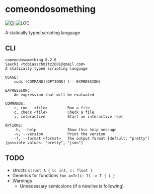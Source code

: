 # comeondosomething
[![CI](https://github.com/Saecki/comeondosomething/actions/workflows/main.yml/badge.svg)](https://github.com/Saecki/comeondosomething/actions/workflows/main.yml)
![LOC](https://tokei.rs/b1/github/saecki/comeondosomething?category=code)

A statically typed scripting language

## CLI
```
comeondosomething 0.2.0
Saecki <tobiasschmitz2001@gmail.com>
A statically typed scripting language

USAGE:
    cods [COMMAND][OPTIONS] [-- EXPRESSION]

EXPRESSION:
    An expression that will be evaluated

COMMANDS:
    r, run   <file>         Run a file
    c, check <file>         Check a file
    i, interactive          Start an interactive repl

OPTIONS:
    -h, --help              Show this help message
    -v, --version           Print the version
    -f, --format <format>   The output format [default: "pretty"] [possible values: "pretty", "json"]
```

## TODO
- structs `struct A { b: int, c: float }`
- Generics for functions `fun a<T>(i: T) -> T { i }`
- Warnings
    - Unnecessary semicolons (if a newline is following)
